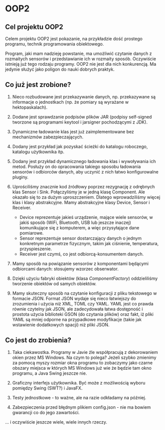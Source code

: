 # OOP2

## Cel projektu OOP2

Celem projektu OOP2 jest pokazanie, na przykładzie dość prostego programu,
technik programowania obiektowego.

Program, jaki mam nadzieję powstanie, ma umożliwić czytanie danych z rozmaitych
sensorów i przedstawianie ich w rozmaity sposób. Oczywiście istnieją już tego
rodzaju programy. OOP2 nie jest dla nich konkurencją. Ma jedynie służyć jako
poligon do nauki dobrych praktyk.

## Co już jest zrobione?

1. Nieco rozbudowane jest przekazywanie danych, np. przekazywane są informacje
   o jednostkach (np. że pomiary są wyrażane w hektopaskalach).

2. Dodane jest sprawdzanie podpisów plików JAR (podpisy self-signed tworzone
   są programami keytool i jarsigner pochodzącymi z JDK).

3. Dynamiczne ładowanie klas jest już zaimplementowane bez mechanizmów
   zabezpieczających.

4. Dodany jest przykład jak pozyskać ścieżki do katalogu roboczego, katalogu
   użytkownika itp. 

5. Dodany jest przykład dynamicznego ładowania klas i wywoływania ich metod.
   Posłuży on do opracowania takiego sposobu ładowania sensorów i odbiorców
   danych, aby uczynić z nich łatwo konfigurowalne pluginy.

6. Uprościliśmy znacznie kod źródłowy poprzez rezygnację z odrębnych klas
   Sensor i Sink. Połączyliśmy je w jedną klasę Component. Ale okazało się to za
   dużym uproszczeniem. Dlatego wprowadziliśmy więcej klas i klasy abstrakcyjne.
   Mamy abstrakcyjne klasy Device, Sensor i Receiver.
   - Device reprezentuje jakieś urządzenie, mające wiele sensorów, w jakiś
     sposób (WiFi, Bluetooth, USB lub jeszcze inaczej) komunikujące się
     z komputerem, a więc przysyłające dane pomiarowe.
   - Sensor reprezentuje sensor dostarczający danych o jednym konkretnym
     parametrze fizycznym, takim jak ciśnienie, temperatura, przyspieszenie.
   - Receiver jest czymś, co jest odbiorcą-konsumentem danych.

7. Mamy sposób na powiązanie sensorów z komponentami będącymi odbiorcami danych:
   stosujemy wzorzec obserwator.

8. Dzięki użyciu fabryki obiektów (klasa *ComponentFactory*) oddzieliliśmy tworzenie
   obiektów od samych obiektów.

9. Mamy skuteczny sposób na czytanie konfiguracji z pliku tekstowego w formacie
   JSON. Format JSON wydaje się nieco łatwiejszy do zrozumienia i użycia niż XML,
   TOML czy YAML. YAML jest co prawda równie czytelny jak JSON, ale zadecydowała
   łatwa dostępność i prostota użycia biblioteki GSON (do czytania plików)
   oraz fakt, iż pliki YAML są mniej odporne na przypadkowe modyfikacje (takie jak
   wstawienie dodatkowych spacji) niż pliki JSON.

## Co jest do zrobienia?

1. Taka ciekawostka. Programy w Javie źle współpracują z dekorowaniem okien
   przez MS Windows. Na czym to polega? Jeżeli szybko zmienimy za pomocą myszy
   rozmiar okna programu to zobaczymy jako czarne obszary miejsca w których
   MS Windows już wie że będzie tam okno programu, a Java Swing jeszcze nie.

2. Graficzny interfejs użytkownika. Być może z możliwością wyboru pomiędzy
   Swing (SWT?) i JavaFX.

3. Testy jednostkowe - to ważne, ale na razie odkładamy na później.

4. Zabezpieczenia przed błędnym plikiem config.json - nie ma bowiem gwarancji
   co do jego zawartości.

... i oczywiście jeszcze wiele, wiele innych rzeczy.
